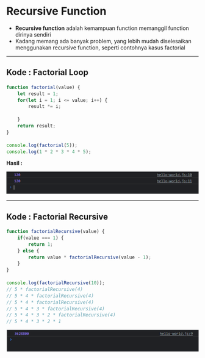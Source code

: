 # Recursive Function

- **Recursive function** adalah kemampuan function memanggil function dirinya sendiri
- Kadang memang ada banyak problem, yang lebih mudah diselesaikan menggunakan recursive function, seperti contohnya kasus factorial

---

## Kode : Factorial Loop

```js
function factorial(value) {
    let result = 1;
    for(let i = 1; i <= value; i++) {
        result *= i;

    }
    return result;
}

console.log(factorial(5));
console.log(1 * 2 * 3 * 4 * 5);
```

**Hasil :**

![1](../assets/img/46/1.PNG)

---

## Kode : Factorial Recursive

```js
function factorialRecursive(value) {
    if(value === 1) {
        return 1;
    } else {
        return value * factorialRecursive(value - 1);
    }
}

console.log(factorialRecursive(10));
// 5 * factorialRecursive(4)
// 5 * 4 * factorialRecursive(4)
// 5 * 4 * factorialRecursive(4)
// 5 * 4 * 3 * factorialRecursive(4)
// 5 * 4 * 3 * 2 * factorialRecursive(4)
// 5 * 4 * 3 * 2 * 1
```

![2](../assets/img/46/2.PNG)